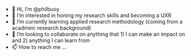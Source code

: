 - 👋 Hi, I’m @philbuoy
- 👀 I’m interested in honing my research skills and becoming a UXR
- 🌱 I’m currently learning applied research methodology (coming from a acadmeic research background)
- 💞️ I’m looking to collaborate on anything that 1) I can make an impact on and 2) anything I can learn from
- 📫 How to reach me ...

<!---
philbuoy/philbuoy is a ✨ special ✨ repository because its `README.md` (this file) appears on your GitHub profile.
You can click the Preview link to take a look at your changes.
--->
